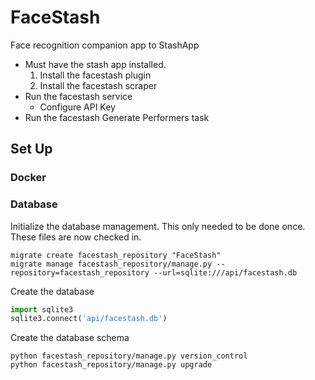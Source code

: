 # FaceStash
Face recognition companion app to StashApp

* Must have the stash app installed.
  1. Install the facestash plugin
  2. Install the facestash scraper
* Run the facestash service
  * Configure API Key
* Run the facestash Generate Performers task

## Set Up
 
### Docker
 
### Database
Initialize the database management.  This only needed to be done once.  These files are now checked in.
 ```shell script
migrate create facestash_repository "FaceStash"
migrate manage facestash_repository/manage.py --repository=facestash_repository --url=sqlite:///api/facestash.db
```

Create the database
```python
import sqlite3
sqlite3.connect('api/facestash.db')
```

Create the database schema
```shell script
python facestash_repository/manage.py version_control
python facestash_repository/manage.py upgrade
```

